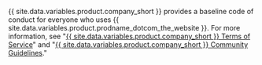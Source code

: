 {{ site.data.variables.product.company_short }} provides a baseline code of conduct for everyone who uses {{ site.data.variables.product.prodname_dotcom_the_website }}. For more information, see "[{{ site.data.variables.product.company_short }} Terms of Service](/github/site-policy/github-terms-of-service)" and "[{{ site.data.variables.product.company_short }} Community Guidelines](/github/site-policy/github-community-guidelines)."
